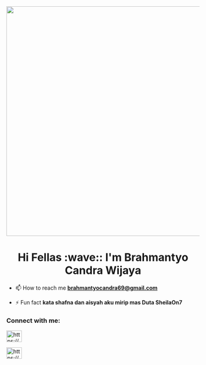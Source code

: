 <div align="center" width="500">
<img src="https://im2.ezgif.com/tmp/ezgif-2-8c2f3c8964.gif" width="600">
</div>
<h1 align="center">Hi Fellas :wave:: I'm Brahmantyo Candra Wijaya</h1>

- 📫 How to reach me **brahmantyocandra69@gmail.com**

- ⚡ Fun fact **kata shafna dan aisyah aku mirip mas Duta SheilaOn7**

<h3 align="left">Connect with me:</h3>
<p align="left">
<a href="https://instagram.com/https://www.instagram.com/bruhmantyo/" target="blank"><img align="center" src="https://raw.githubusercontent.com/rahuldkjain/github-profile-readme-generator/master/src/images/icons/Social/instagram.svg" alt="https://www.instagram.com/bruhmantyo/" height="30" width="40" /></a>
</p>
<a href="https://open.spotify.com/user/anc6f4aoxztzonzmtkqdmyd20?si=atx9xLuJTcKHwB8JQ-kMTA" target="blank"><img align="center" src="https://raw.githubusercontent.com/rahuldkjain/github-profile-readme-generator/master/src/images/icons/Social/spotify.svg" alt="https://www.instagram.com/bruhmantyo/" height="30" width="40" /></a
